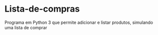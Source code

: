 # Lista-de-compras
Programa em Python 3 que permite adicionar e listar produtos, simulando uma lista de comprar

